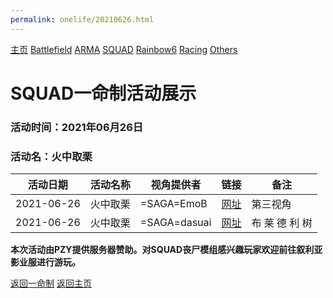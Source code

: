 ```yaml
---
permalink: onelife/20210626.html
---
```

[主页](https://saga2003.github.io/) [Battlefield](https://saga2003.github.io/404.html) [ARMA](https://saga2003.github.io/404.html) [SQUAD](https://saga2003.github.io/squad.html) [Rainbow6](https://saga2003.github.io/404.html) [Racing](https://saga2003.github.io/404.html) [Others](https://saga2003.github.io/404.html)

# SQUAD一命制活动展示

### 活动时间：2021年06月26日

### 活动名：火中取栗

活动日期|活动名称|视角提供者|链接|备注
---|---|---|---|---
2021-06-26|火中取栗| =SAGA=EmoB |[网址](https://www.bilibili.com/video/BV1uq4y1s7yR/)|第三视角
2021-06-26|火中取栗| =SAGA=dasuai |[网址](https://www.bilibili.com/video/BV1AX4y1P793/)|布 莱 德 利 树

**本次活动由PZY提供服务器赞助。对SQUAD丧尸模组感兴趣玩家欢迎前往叙利亚影业服进行游玩。**

[返回一命制](https://saga2003.github.io/squad.html)
[返回主页](https://saga2003.github.io/)